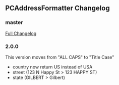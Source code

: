 ## PCAddressFormatter Changelog

### master
[Full Changelog](https://github.com/panda-clouds/address-formatter/compare/2.0.0...master)

### 2.0.0

This version moves from "ALL CAPS" to "Title Case"

- country now return US instead of USA
- street (123 N Happy St > 123 HAPPY ST)
- state (GILBERT > Gilbert)